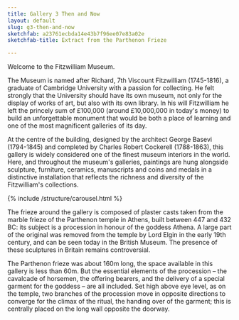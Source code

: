 ```yaml
---
title: Gallery 3 Then and Now
layout: default
slug: g3-then-and-now
sketchfab: a23761ecbda14e43b7f96ee07e83a02e
sketchfab-title: Extract from the Parthenon Frieze

---
```

Welcome to the Fitzwilliam Museum. 

The Museum is named after Richard, 7th Viscount Fitzwilliam (1745-1816), a graduate of Cambridge University with a passion for collecting. He felt strongly that the University should have its own museum, not only for the display of works of art, but also with its own library. In his will Fitzwilliam he left the princely sum of £100,000 (around £10,000,000 in today's money) to build an unforgettable monument that would be both a place of learning and one of the most magnificent galleries of its day.

At the centre of the building, designed by the architect George Basevi (1794-1845) and completed by Charles Robert Cockerell (1788-1863), this gallery is widely considered one of the finest museum interiors in the world.
Here, and throughout the museum's galleries, paintings are hung alongside sculpture, furniture, ceramics, manuscripts and coins and medals in a distinctive installation that reflects the richness and diversity of the Fitzwilliam's collections.

{% include /structure/carousel.html %}

The frieze around the gallery is composed of plaster casts taken
from the marble frieze of the Parthenon temple in Athens, built
between 447 and 432 BC: its subject is a procession in honour of
the goddess Athena. A large part of the original was removed from
the temple by Lord Elgin in the early 19th century, and can be seen
today in the British Museum. The presence of these sculptures in
Britain remains controversial.

The Parthenon frieze was about 160m long, the space available
in this gallery is less than 60m. But the essential elements of the
procession – the cavalcade of horsemen, the offering bearers, and
the delivery of a special garment for the goddess – are all included.
Set high above eye level, as on the temple, two branches of the
procession move in opposite directions to converge for the climax
of the ritual, the handing over of the garment; this is centrally
placed on the long wall opposite the doorway.
